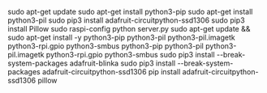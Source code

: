 sudo apt-get update
sudo apt-get install python3-pip
sudo apt-get install python3-pil
sudo pip3 install adafruit-circuitpython-ssd1306
sudo pip3 install Pillow
sudo raspi-config
python server.py
sudo apt-get update && sudo apt-get install -y python3-pip python3-pil python3-pil.imagetk python3-rpi.gpio python3-smbus
python3-pip python3-pil python3-pil.imagetk python3-rpi.gpio python3-smbus
sudo pip3 install --break-system-packages adafruit-blinka
sudo pip3 install --break-system-packages adafruit-circuitpython-ssd1306
pip install adafruit-circuitpython-ssd1306 pillow